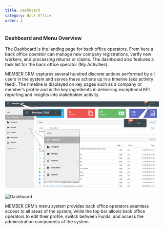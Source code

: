 ```yaml
---
title: Dashboard
category: Back Office
order: 2
---
```


### Dashboard and Menu Overview

The Dashboard is the landing page for back office operators. From here a back office operator can manage new company registrations, verify new workers, and processing returns or claims. The dashboard also features a task list for the back office operator (My Activities).

MEMBER CRM captures several hundred discrete actions performed by all users in the system and serves these actions up in a timeline (aka activity feed). The timeline is displayed on key pages such as a company or member’s profile and is the key ingredients in delivering exceptional KPI reporting and insights into stakeholder activity.

![Dashboard](/images/Back_Office/dashboard.png)

![Dashboard](https://github.com/Zacbaron/Member_Overview/Back_Office/images/dashboard.png)

MEMBER CRM’s menu system provides back office operators seamless access to all areas of the system, while the top bar allows back office operators to edit their profile, switch between Funds, and access the administration components of the system.
